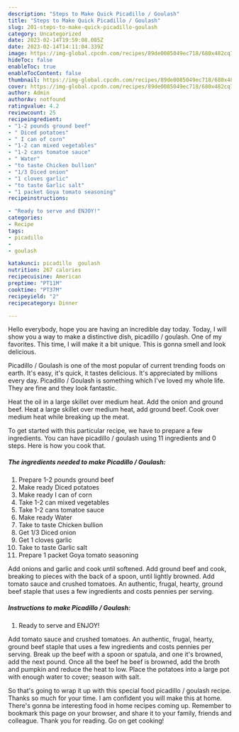 ```yaml
---
description: "Steps to Make Quick Picadillo / Goulash"
title: "Steps to Make Quick Picadillo / Goulash"
slug: 201-steps-to-make-quick-picadillo-goulash
category: Uncategorized
date: 2023-02-14T19:59:08.085Z
date: 2023-02-14T14:11:04.339Z
image: https://img-global.cpcdn.com/recipes/89de0085049ec718/680x482cq70/picadillo-goulash-recipe-main-photo.jpg
hideToc: false
enableToc: true
enableTocContent: false
thumbnail: https://img-global.cpcdn.com/recipes/89de0085049ec718/680x482cq70/picadillo-goulash-recipe-main-photo.jpg
cover: https://img-global.cpcdn.com/recipes/89de0085049ec718/680x482cq70/picadillo-goulash-recipe-main-photo.jpg
author: Admin
authorAv: notfound
ratingvalue: 4.2
reviewcount: 25
recipeingredient:
- "1-2 pounds ground beef"
- " Diced potatoes"
- " I can of corn"
- "1-2 can mixed vegetables"
- "1-2 cans tomatoe sauce"
- " Water"
- "to taste Chicken bullion"
- "1/3 Diced onion"
- "1 cloves garlic"
- "to taste Garlic salt"
- "1 packet Goya tomato seasoning"
recipeinstructions:

- "Ready to serve and ENJOY!"
categories:
- Recipe
tags:
- picadillo
- 
- goulash

katakunci: picadillo  goulash 
nutrition: 267 calories
recipecuisine: American
preptime: "PT11M"
cooktime: "PT37M"
recipeyield: "2"
recipecategory: Dinner

---
```



Hello everybody, hope you are having an incredible day today. Today, I will show you a way to make a distinctive dish, picadillo / goulash. One of my favorites. This time, I will make it a bit unique. This is gonna smell and look delicious.

Picadillo / Goulash is one of the most popular of current trending foods on earth. It's easy, it's quick, it tastes delicious. It's appreciated by millions every day. Picadillo / Goulash is something which I've loved my whole life. They are fine and they look fantastic.

Heat the oil in a large skillet over medium heat. Add the onion and ground beef. Heat a large skillet over medium heat, add ground beef. Cook over medium heat while breaking up the meat.


To get started with this particular recipe, we have to prepare a few ingredients. You can have picadillo / goulash using 11 ingredients and 0 steps. Here is how you cook that.

<!--inarticleads1-->

##### The ingredients needed to make Picadillo / Goulash:

1. Prepare 1-2 pounds ground beef
1. Make ready  Diced potatoes
1. Make ready  I can of corn
1. Take 1-2 can mixed vegetables
1. Take 1-2 cans tomatoe sauce
1. Make ready  Water
1. Take to taste Chicken bullion
1. Get 1/3 Diced onion
1. Get 1 cloves garlic
1. Take to taste Garlic salt
1. Prepare 1 packet Goya tomato seasoning


Add onions and garlic and cook until softened. Add ground beef and cook, breaking to pieces with the back of a spoon, until lightly browned. Add tomato sauce and crushed tomatoes. An authentic, frugal, hearty, ground beef staple that uses a few ingredients and costs pennies per serving. 

<!--inarticleads2-->

##### Instructions to make Picadillo / Goulash:


1. Ready to serve and ENJOY!

Add tomato sauce and crushed tomatoes. An authentic, frugal, hearty, ground beef staple that uses a few ingredients and costs pennies per serving. Break up the beef with a spoon or spatula, and one it&#39;s browned, add the next pound. Once all the beef he beef is browned, add the broth and pumpkin and reduce the heat to low. Place the potatoes into a large pot with enough water to cover; season with salt. 

So that's going to wrap it up with this special food picadillo / goulash recipe. Thanks so much for your time. I am confident you will make this at home. There's gonna be interesting food in home recipes coming up. Remember to bookmark this page on your browser, and share it to your family, friends and colleague. Thank you for reading. Go on get cooking!
